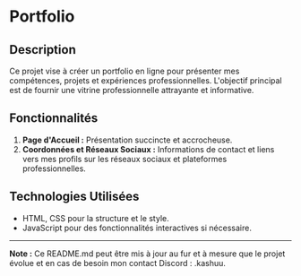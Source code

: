 # Portfolio

## Description
Ce projet vise à créer un portfolio en ligne pour présenter mes compétences, projets et expériences professionnelles. L'objectif principal est de fournir une vitrine professionnelle attrayante et informative.

## Fonctionnalités
1. **Page d'Accueil :** Présentation succincte et accrocheuse.
2. **Coordonnées et Réseaux Sociaux :** Informations de contact et liens vers mes profils sur les réseaux sociaux et plateformes professionnelles.

## Technologies Utilisées
- HTML, CSS pour la structure et le style.
- JavaScript pour des fonctionnalités interactives si nécessaire.

---

**Note :** Ce README.md peut être mis à jour au fur et à mesure que le projet évolue et en cas de besoin mon contact Discord : .kashuu.

